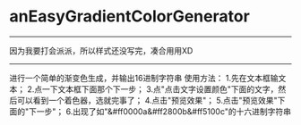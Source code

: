 # anEasyGradientColorGenerator

------------------------------------------
因为我要打会派派，所以样式还没写完，凑合用用XD

-------------------------------------------
进行一个简单的渐变色生成，并输出16进制字符串
使用方法：
1.先在文本框输文本；
2.点一下文本框下面那个下一步；
3.点"点击文字设置颜色"下面的文字，然后可以看到一个着色器，选就完事了；
4.点击"预览效果"；
5.点击"预览效果"下面的"下一步"；
6.出现了如"&#ff0000a&#ff2800b&#ff5100c"的十六进制字符串
